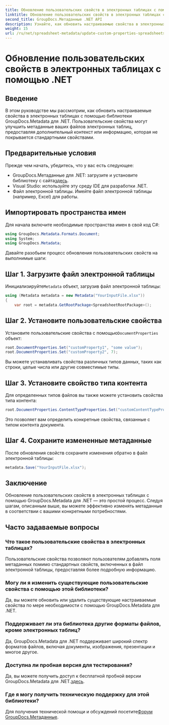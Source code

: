 ```yaml
---
title: Обновление пользовательских свойств в электронных таблицах с помощью .NET
linktitle: Обновление пользовательских свойств в электронных таблицах с помощью .NET
second_title: GroupDocs.Метаданные .NET API
description: Узнайте, как обновить настраиваемые свойства в электронных таблицах с помощью GroupDocs.Metadata для .NET. Это руководство эффективно совершенствует ваши навыки управления метаданными.
weight: 15
url: /ru/net/spreadsheet-metadata/update-custom-properties-spreadsheets/
---
```


# Обновление пользовательских свойств в электронных таблицах с помощью .NET

## Введение
В этом руководстве мы рассмотрим, как обновить настраиваемые свойства в электронных таблицах с помощью библиотеки GroupDocs.Metadata для .NET. Пользовательские свойства могут улучшить метаданные ваших файлов электронных таблиц, предоставляя дополнительный контекст или информацию, которая не покрывается стандартными свойствами.
## Предварительные условия
Прежде чем начать, убедитесь, что у вас есть следующее:
- GroupDocs.Метаданные для .NET: загрузите и установите библиотеку с сайта[здесь](https://releases.groupdocs.com/metadata/net/).
- Visual Studio: используйте эту среду IDE для разработки .NET.
- Файл электронной таблицы. Имейте файл электронной таблицы (например, Excel) для работы.

## Импортировать пространства имен
Для начала включите необходимые пространства имен в свой код C#:
```csharp
using GroupDocs.Metadata.Formats.Document;
using System;
using GroupDocs.Metadata;
```

Давайте разобьем процесс обновления пользовательских свойств на выполнимые шаги:
## Шаг 1. Загрузите файл электронной таблицы
 Инициализируйте`Metadata` объект, загрузив файл электронной таблицы:
```csharp
using (Metadata metadata = new Metadata("YourInputFile.xlsx"))
{
    var root = metadata.GetRootPackage<SpreadsheetRootPackage>();
```
## Шаг 2. Установите пользовательские свойства
 Установите пользовательские свойства с помощью`DocumentProperties` объект:
```csharp
root.DocumentProperties.Set("customProperty1", "some value");
root.DocumentProperties.Set("customProperty2", 7);
```
Вы можете устанавливать свойства различных типов данных, таких как строки, целые числа или другие совместимые типы.
## Шаг 3. Установите свойство типа контента
Для определенных типов файлов вы также можете установить свойства типа контента:
```csharp
root.DocumentProperties.ContentTypeProperties.Set("customContentTypeProperty", "custom value");
```
Это позволяет вам определить конкретные свойства, связанные с типом контента документа.
## Шаг 4. Сохраните измененные метаданные
После обновления свойств сохраните изменения обратно в файл электронной таблицы:
```csharp
metadata.Save("YourInputFile.xlsx");
```

## Заключение
Обновление пользовательских свойств в электронных таблицах с помощью GroupDocs.Metadata для .NET — это простой процесс. Следуя шагам, описанным выше, вы можете эффективно изменять метаданные в соответствии с вашими конкретными потребностями.

## Часто задаваемые вопросы
### Что такое пользовательские свойства в электронных таблицах?
Пользовательские свойства позволяют пользователям добавлять поля метаданных помимо стандартных свойств, включенных в файл электронной таблицы, предоставляя более подробную информацию.
### Могу ли я изменить существующие пользовательские свойства с помощью этой библиотеки?
Да, вы можете обновить или удалить существующие настраиваемые свойства по мере необходимости с помощью GroupDocs.Metadata для .NET.
### Поддерживает ли эта библиотека другие форматы файлов, кроме электронных таблиц?
Да, GroupDocs.Metadata для .NET поддерживает широкий спектр форматов файлов, включая документы, изображения, презентации и многое другое.
### Доступна ли пробная версия для тестирования?
 Да, вы можете получить доступ к бесплатной пробной версии GroupDocs.Metadata для .NET.[здесь](https://releases.groupdocs.com/).
### Где я могу получить техническую поддержку для этой библиотеки?
 Для получения технической помощи и обсуждений посетите[Форум GroupDocs.Метаданные](https://forum.groupdocs.com/c/metadata/14).